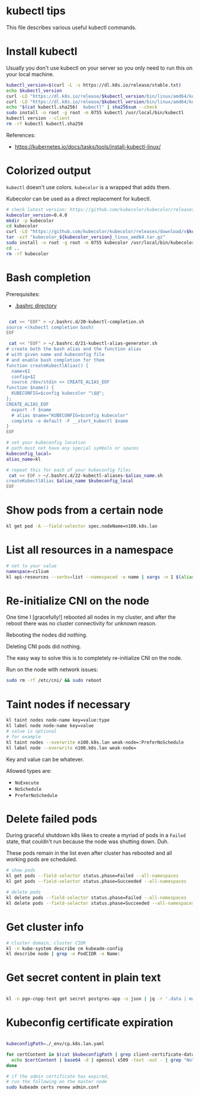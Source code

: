 
# kubectl tips

This file describes various useful kubectl commands.

# Install kubectl

Usually you don't use kubectl on your server
so you only need to run this on your local machine.

```bash
kubectl_version=$(curl -L -s https://dl.k8s.io/release/stable.txt)
echo $kubectl_version
curl -LO "https://dl.k8s.io/release/$kubectl_version/bin/linux/amd64/kubectl"
curl -LO "https://dl.k8s.io/release/$kubectl_version/bin/linux/amd64/kubectl.sha256"
echo "$(cat kubectl.sha256)  kubectl" | sha256sum --check
sudo install -o root -g root -m 0755 kubectl /usr/local/bin/kubectl
kubectl version --client
rm -rf kubectl kubectl.sha256
```

References:
- https://kubernetes.io/docs/tasks/tools/install-kubectl-linux/

# Colorized output

`kubectl` doesn't use colors.
`kubecolor` is a wrapped that adds them.

Kubecolor can be used as a direct replacement for kubectl.

```bash
# check latest version: https://github.com/kubecolor/kubecolor/releases
kubecolor_version=0.4.0
mkdir -p kubecolor
cd kubecolor
curl -LO "https://github.com/kubecolor/kubecolor/releases/download/v$kubecolor_version/kubecolor_${kubecolor_version}_linux_amd64.tar.gz"
tar -xzf "kubecolor_${kubecolor_version}_linux_amd64.tar.gz"
sudo install -o root -g root -m 0755 kubecolor /usr/local/bin/kubecolor
cd ..
rm -rf kubecolor
```

# Bash completion

Prerequisites:
- [.bashrc directory](../bash-setup.md#add-bashrc-directory)

```bash

 cat << "EOF" > ~/.bashrc.d/20-kubectl-completion.sh
source <(kubectl completion bash)
EOF

 cat << "EOF" > ~/.bashrc.d/21-kubectl-alias-generator.sh
# create both the bash alias and the function alias
# with given name and kubeconfig file
# and enable bash completion for them
function createKubectlAlias() {
  name=$1
  config=$2
  source /dev/stdin << CREATE_ALIAS_EOF
function $name() {
  KUBECONFIG=$config kubecolor "\$@"; 
};
CREATE_ALIAS_EOF
  export -f $name
  # alias $name="KUBECONFIG=$config kubecolor"
  complete -o default -F __start_kubectl $name
}
EOF

# set your kubeconfig location
# path must not have any special symbols or spaces
kubeconfig_local=
alias_name=kl

# repeat this for each of your kubeconfig files
 cat << EOF > ~/.bashrc.d/22-kubectl-aliases-$alias_name.sh
createKubectlAlias $alias_name $kubeconfig_local
EOF

```

# Show pods from a certain node

```bash
kl get pod -A --field-selector spec.nodeName=n100.k8s.lan
```

# List all resources in a namespace

```bash
# set to your value
namespace=cilium
kl api-resources --verbs=list --namespaced -o name | xargs -n 1 $(alias kl | sed "s/.*'\(.*\)'.*/\1/g") get --show-kind --ignore-not-found -n $namespace
```

# Re-initialize CNI on the node

One time I [gracefully!] rebooted all nodes in my cluster,
and after the reboot there was no cluster connectivity for unknown reason.

Rebooting the nodes did nothing.

Deleting CNI pods did nothing.

The easy way to solve this is to completely re-initialize CNI on the node.

Run on the node with network issues:

```bash
sudo rm -rf /etc/cni/ && sudo reboot
```

# Taint nodes if necessary

```bash
kl taint nodes node-name key=value:type
kl label node node-name key=value
# value is optional
# for example
kl taint nodes --overwrite n100.k8s.lan weak-node=:PreferNoSchedule
kl label node --overwrite n100.k8s.lan weak-node=
```

Key and value can be whatever.

Allowed types are:
- `NoExecute`
- `NoSchedule`
- `PreferNoSchedule`

# Delete failed pods

During graceful shutdown k8s likes to create a myriad of pods in a `Failed` state,
that couldn't run because the node was shutting down. Duh.

These pods remain in the list even after cluster has rebooted and all working pods are scheduled.

```bash
# show pods
kl get pods --field-selector status.phase=Failed --all-namespaces
kl get pods --field-selector status.phase=Succeeded --all-namespaces

# delete pods
kl delete pods --field-selector status.phase=Failed --all-namespaces
kl delete pods --field-selector status.phase=Succeeded --all-namespaces
```

# Get cluster info

```bash
# cluster domain, cluster CIDR
kl -n kube-system describe cm kubeadm-config
kl describe node | grep -e PodCIDR -e Name:
```

# Get secret content in plain text

```bash

kl -n pgo-cnpg-test get secret postgres-app -o json | jq -r '.data | map(@base64d) | .[]'

```

# Kubeconfig certificate expiration

```bash

kubeconfigPath=./_env/cp.k8s.lan.yaml

for certContent in $(cat $kubeconfigPath | grep client-certificate-data | cut -f2 -d : | tr -d ' '); do
  echo $certContent | base64 -d | openssl x509 -text -out - | grep "Not After"
done

# if the admin certificate has expired,
# run the following on the master node
sudo kubeadm certs renew admin.conf

```
